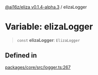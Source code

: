 [@ai16z/eliza v0.1.4-alpha.3](../index.md) / elizaLogger

# Variable: elizaLogger

> `const` **elizaLogger**: `ElizaLogger`

## Defined in

[packages/core/src/logger.ts:267](https://github.com/girleconomyai/lovelace/blob/main/packages/core/src/logger.ts#L267)
